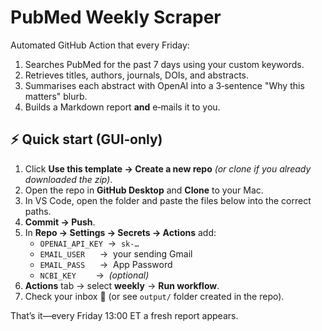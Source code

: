 # PubMed Weekly Scraper

Automated GitHub Action that every Friday:

1. Searches PubMed for the past 7 days using your custom keywords.
2. Retrieves titles, authors, journals, DOIs, and abstracts.
3. Summarises each abstract with OpenAI into a 3‑sentence "Why this matters" blurb.
4. Builds a Markdown report **and** e‑mails it to you.

## ⚡ Quick start (GUI‑only)

1. Click **Use this template → Create a new repo** *(or clone if you already downloaded the zip)*.
2. Open the repo in **GitHub Desktop** and **Clone** to your Mac.
3. In VS Code, open the folder and paste the files below into the correct paths.
4. **Commit → Push**.
5. In **Repo → Settings → Secrets → Actions** add:
   * `OPENAI_API_KEY`  →  `sk-…`
   * `EMAIL_USER`      →  your sending Gmail
   * `EMAIL_PASS`      →  App Password
   * `NCBI_KEY`        →  *(optional)*
6. **Actions** tab → select **weekly** → **Run workflow**.
7. Check your inbox 🎉  (or see `output/` folder created in the repo).

That’s it—every Friday 13:00 ET a fresh report appears.